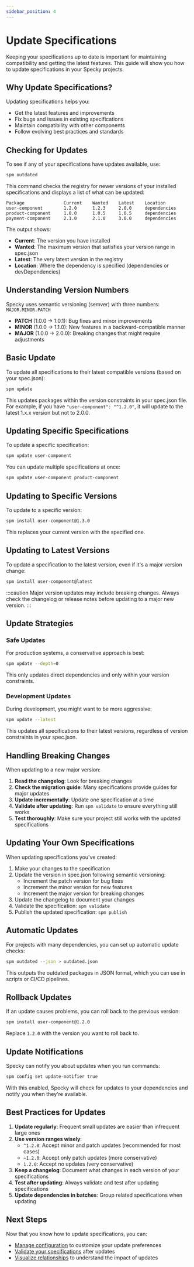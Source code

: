 ```yaml
---
sidebar_position: 4
---
```


# Update Specifications

Keeping your specifications up to date is important for maintaining compatibility and getting the latest features. This guide will show you how to update specifications in your Specky projects.

## Why Update Specifications?

Updating specifications helps you:
- Get the latest features and improvements
- Fix bugs and issues in existing specifications
- Maintain compatibility with other components
- Follow evolving best practices and standards

## Checking for Updates

To see if any of your specifications have updates available, use:

```bash
spm outdated
```

This command checks the registry for newer versions of your installed specifications and displays a list of what can be updated:

```
Package               Current    Wanted    Latest    Location
user-component        1.2.0      1.2.3     2.0.0     dependencies
product-component     1.0.0      1.0.5     1.0.5     dependencies
payment-component     2.1.0      2.1.0     3.0.0     dependencies
```

The output shows:
- **Current**: The version you have installed
- **Wanted**: The maximum version that satisfies your version range in spec.json
- **Latest**: The very latest version in the registry
- **Location**: Where the dependency is specified (dependencies or devDependencies)

## Understanding Version Numbers

Specky uses semantic versioning (semver) with three numbers: `MAJOR.MINOR.PATCH`

- **PATCH** (1.0.0 → 1.0.1): Bug fixes and minor improvements
- **MINOR** (1.0.0 → 1.1.0): New features in a backward-compatible manner
- **MAJOR** (1.0.0 → 2.0.0): Breaking changes that might require adjustments

## Basic Update

To update all specifications to their latest compatible versions (based on your spec.json):

```bash
spm update
```

This updates packages within the version constraints in your spec.json file. For example, if you have `"user-component": "^1.2.0"`, it will update to the latest 1.x.x version but not to 2.0.0.

## Updating Specific Specifications

To update a specific specification:

```bash
spm update user-component
```

You can update multiple specifications at once:

```bash
spm update user-component product-component
```

## Updating to Specific Versions

To update to a specific version:

```bash
spm install user-component@1.3.0
```

This replaces your current version with the specified one.

## Updating to Latest Versions

To update a specification to the latest version, even if it's a major version change:

```bash
spm install user-component@latest
```

:::caution
Major version updates may include breaking changes. Always check the changelog or release notes before updating to a major new version.
:::

## Update Strategies

### Safe Updates

For production systems, a conservative approach is best:

```bash
spm update --depth=0
```

This only updates direct dependencies and only within your version constraints.

### Development Updates

During development, you might want to be more aggressive:

```bash
spm update --latest
```

This updates all specifications to their latest versions, regardless of version constraints in your spec.json.

## Handling Breaking Changes

When updating to a new major version:

1. **Read the changelog**: Look for breaking changes
2. **Check the migration guide**: Many specifications provide guides for major updates
3. **Update incrementally**: Update one specification at a time
4. **Validate after updating**: Run `spm validate` to ensure everything still works
5. **Test thoroughly**: Make sure your project still works with the updated specifications

## Updating Your Own Specifications

When updating specifications you've created:

1. Make your changes to the specification
2. Update the version in spec.json following semantic versioning:
   - Increment the patch version for bug fixes
   - Increment the minor version for new features
   - Increment the major version for breaking changes
3. Update the changelog to document your changes
4. Validate the specification: `spm validate`
5. Publish the updated specification: `spm publish`

## Automatic Updates

For projects with many dependencies, you can set up automatic update checks:

```bash
spm outdated --json > outdated.json
```

This outputs the outdated packages in JSON format, which you can use in scripts or CI/CD pipelines.

## Rollback Updates

If an update causes problems, you can roll back to the previous version:

```bash
spm install user-component@1.2.0
```

Replace `1.2.0` with the version you want to roll back to.

## Update Notifications

Specky can notify you about updates when you run commands:

```bash
spm config set update-notifier true
```

With this enabled, Specky will check for updates to your dependencies and notify you when they're available.

## Best Practices for Updates

1. **Update regularly**: Frequent small updates are easier than infrequent large ones
2. **Use version ranges wisely**: 
   - `^1.2.0`: Accept minor and patch updates (recommended for most cases)
   - `~1.2.0`: Accept only patch updates (more conservative)
   - `1.2.0`: Accept no updates (very conservative)
3. **Keep a changelog**: Document what changes in each version of your specifications
4. **Test after updating**: Always validate and test after updating specifications
5. **Update dependencies in batches**: Group related specifications when updating

## Next Steps

Now that you know how to update specifications, you can:
- [Manage configuration](./configuration-management.md) to customize your update preferences
- [Validate your specifications](./validate-specifications.md) after updates
- [Visualize relationships](./visualize-relationships.md) to understand the impact of updates